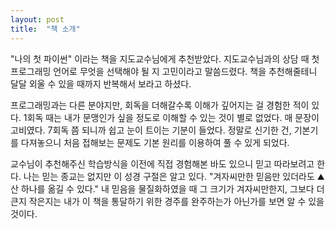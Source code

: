 ```yaml
---
layout: post
title:  "책 소개"
---
```


"나의 첫 파이썬" 이라는 책을 지도교수님에게 추천받았다.
지도교수님과의 상담 때 
첫 프로그래밍 언어로 무엇을 선택해야 될 지 고민이라고 말씀드렸다.
책을 추천해줄테니 달달 외울 수 있을 때까지 반복해서 보라고 하셨다.

프로그래밍과는 다른 분야지만, 회독을 더해갈수록 이해가 깊어지는 걸 경험한 적이 있다.
1회독 때는 내가 문맹인가 싶을 정도로 이해할 수 있는 것이 별로 없었다. 
매 문장이 고비였다. 
7회독 쯤 되니까 쉽고 눈이 트이는 기분이 들었다.
정말로 신기한 건, 기본기를 다져놓으니 처음 접해보는 문제도 기본 원리를 이용하여 풀 수 있게 되었다.

교수님이 추천해주신 학습방식을 이전에 직접 경험해본 바도 있으니 믿고 따라보려고 한다. 
나는 믿는 종교는 없지만 이 성경 구절은 알고 있다.
"겨자씨만한 믿음만 있더라도 ⛰ 산 하나를 옮길 수 있다."
내 믿음을 물질화하였을 때 그 크기가 겨자씨만한지, 그보다 더 큰지 작은지는
내가 이 책을 통달하기 위한 경주를 완주하는가 아닌가를 보면 알 수 있을 것이다.

